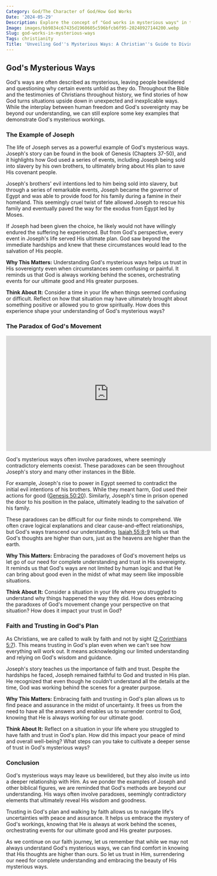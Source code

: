 ```yaml
---
Category: God/The Character of God/How God Works
Date: '2024-05-29'
Description: Explore the concept of "God works in mysterious ways" in this enlightening article. Discover how unexpected events and outcomes are often attributed to divine intervention, shedding light on the complexities of faith and spirituality.
Image: images/bb9834c67435d1960605c596bfcb6f95-20240927144200.webp
Slug: god-works-in-mysterious-ways
Tags: christianity
Title: 'Unveiling God''s Mysterious Ways: A Christian''s Guide to Divine Providence'
---
```


## God's Mysterious Ways

God's ways are often described as mysterious, leaving people bewildered and questioning why certain events unfold as they do. Throughout the Bible and the testimonies of Christians throughout history, we find stories of how God turns situations upside down in unexpected and inexplicable ways. While the interplay between human freedom and God's sovereignty may be beyond our understanding, we can still explore some key examples that demonstrate God's mysterious workings.

### The Example of Joseph

The life of Joseph serves as a powerful example of God's mysterious ways. Joseph's story can be found in the book of Genesis (Chapters 37-50), and it highlights how God used a series of events, including Joseph being sold into slavery by his own brothers, to ultimately bring about His plan to save His covenant people.

Joseph's brothers' evil intentions led to him being sold into slavery, but through a series of remarkable events, Joseph became the governor of Egypt and was able to provide food for his family during a famine in their homeland. This seemingly cruel twist of fate allowed Joseph to rescue his family and eventually paved the way for the exodus from Egypt led by Moses.

If Joseph had been given the choice, he likely would not have willingly endured the suffering he experienced. But from God's perspective, every event in Joseph's life served His ultimate plan. God saw beyond the immediate hardships and knew that these circumstances would lead to the salvation of His people.

**Why This Matters:**
Understanding God's mysterious ways helps us trust in His sovereignty even when circumstances seem confusing or painful. It reminds us that God is always working behind the scenes, orchestrating events for our ultimate good and His greater purposes.

**Think About It:**
Consider a time in your life when things seemed confusing or difficult. Reflect on how that situation may have ultimately brought about something positive or allowed you to grow spiritually. How does this experience shape your understanding of God's mysterious ways?

### The Paradox of God's Movement


<iframe width="560" height="315" src="https://www.youtube.com/embed/Csae7vjbmkA" frameborder="0" allow="autoplay; encrypted-media" allowfullscreen></iframe>


God's mysterious ways often involve paradoxes, where seemingly contradictory elements coexist. These paradoxes can be seen throughout Joseph's story and many other instances in the Bible.

For example, Joseph's rise to power in Egypt seemed to contradict the initial evil intentions of his brothers. While they meant harm, God used their actions for good ([Genesis 50:20](https://www.bibleref.com/Genesis/50/Genesis-50-20.html)). Similarly, Joseph's time in prison opened the door to his position in the palace, ultimately leading to the salvation of his family.

These paradoxes can be difficult for our finite minds to comprehend. We often crave logical explanations and clear cause-and-effect relationships, but God's ways transcend our understanding. [Isaiah 55:8-9](https://www.bibleref.com/Isaiah/55/Isaiah-55-8.html) tells us that God's thoughts are higher than ours, just as the heavens are higher than the earth.

**Why This Matters:**
Embracing the paradoxes of God's movement helps us let go of our need for complete understanding and trust in His sovereignty. It reminds us that God's ways are not limited by human logic and that He can bring about good even in the midst of what may seem like impossible situations.

**Think About It:**
Consider a situation in your life where you struggled to understand why things happened the way they did. How does embracing the paradoxes of God's movement change your perspective on that situation? How does it impact your trust in God?

### Faith and Trusting in God's Plan

As Christians, we are called to walk by faith and not by sight ([2 Corinthians 5:7](https://www.bibleref.com/2-Corinthians/5/2-Corinthians-5-7.html)). This means trusting in God's plan even when we can't see how everything will work out. It means acknowledging our limited understanding and relying on God's wisdom and guidance.

Joseph's story teaches us the importance of faith and trust. Despite the hardships he faced, Joseph remained faithful to God and trusted in His plan. He recognized that even though he couldn't understand all the details at the time, God was working behind the scenes for a greater purpose.

**Why This Matters:**
Embracing faith and trusting in God's plan allows us to find peace and assurance in the midst of uncertainty. It frees us from the need to have all the answers and enables us to surrender control to God, knowing that He is always working for our ultimate good.

**Think About It:**
Reflect on a situation in your life where you struggled to have faith and trust in God's plan. How did this impact your peace of mind and overall well-being? What steps can you take to cultivate a deeper sense of trust in God's mysterious ways?

### Conclusion

God's mysterious ways may leave us bewildered, but they also invite us into a deeper relationship with Him. As we ponder the examples of Joseph and other biblical figures, we are reminded that God's methods are beyond our understanding. His ways often involve paradoxes, seemingly contradictory elements that ultimately reveal His wisdom and goodness.

Trusting in God's plan and walking by faith allows us to navigate life's uncertainties with peace and assurance. It helps us embrace the mystery of God's workings, knowing that He is always at work behind the scenes, orchestrating events for our ultimate good and His greater purposes.

As we continue on our faith journey, let us remember that while we may not always understand God's mysterious ways, we can find comfort in knowing that His thoughts are higher than ours. So let us trust in Him, surrendering our need for complete understanding and embracing the beauty of His mysterious ways.